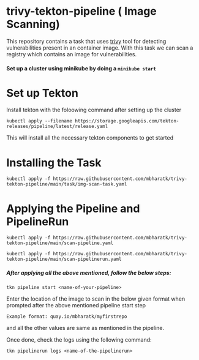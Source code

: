 # trivy-tekton-pipeline ( Image Scanning)

This repository contains a task that uses [trivy](https://github.com/aquasecurity/trivy) tool for detecting vulnerabilities present in an container image. With this task we can scan a registry which contains an image for vulnerabilities.

#### Set up a cluster using minikube by doing a `minikube start`

# Set up Tekton
Install tekton with the foloowing command after setting up the cluster

`kubectl apply --filename https://storage.googleapis.com/tekton-releases/pipeline/latest/release.yaml`

This will install all the necessary tekton components to get started

# Installing the Task
`kubectl apply -f https://raw.githubusercontent.com/mbharatk/trivy-tekton-pipeline/main/task/img-scan-task.yaml`

# Applying the Pipeline and PipelineRun
`kubectl apply -f https://raw.githubusercontent.com/mbharatk/trivy-tekton-pipeline/main/scan-pipeline.yaml`

`kubectl apply -f https://raw.githubusercontent.com/mbharatk/trivy-tekton-pipeline/main/scan-pipelinerun.yaml`

##### After applying all the above mentioned, follow the below steps:
`tkn pipeline start <name-of-your-pipeline>` 

Enter the location of the image to scan in the below given format when prompted after the above mentioned pipeline start step

    Example format: quay.io/mbharatk/myfirstrepo
    
and all the other values are same as mentioned in the pipeline.

Once done, check the logs using the following command:

`tkn pipelinerun logs <name-of-the-pipelinerun>`

  
